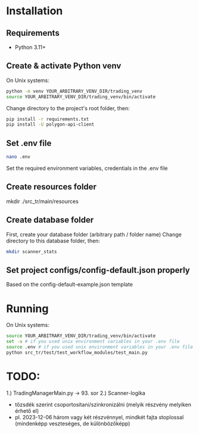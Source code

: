 # Installation

## Requirements
- Python 3.11+

## Create & activate Python venv

On Unix systems:

```sh
python -m venv YOUR_ARBITRARY_VENV_DIR/trading_venv
source YOUR_ARBITRARY_VENV_DIR/trading_venv/bin/activate
```

Change directory to the project's root folder, then:

```sh
pip install -r requirements.txt
pip install -U polygon-api-client
```

## Set .env file

```sh
nano .env
```

Set the required environment variables, credentials in the .env file

## Create resources folder

mkdir ./src_tr/main/resources

## Create database folder

First, create your database folder (arbitrary path / folder name)
Change directory to this database folder, then:
```sh
mkdir scanner_stats
```

## Set project configs/config-default.json properly

Based on the config-default-example.json template

# Running

On Unix systems:

```sh
source YOUR_ARBITRARY_VENV_DIR/trading_venv/bin/activate
set -a # if you used unix environment variables in your .env file
source .env # if you used unix environment variables in your .env file
python src_tr/test/test_workflow_modules/test_main.py
```

# TODO:

1.) TradingManagerMain.py -> 93. sor
2.) Scanner-logika
  - tőzsdék szerint csoportosítani/szinkronizálni (melyik részvény melyiken érhető el)
  - pl. 2023-12-06 három vagy két részvénnyel, mindkét fajta stoplossal (mindenképp veszteséges, de különbözőképp)
